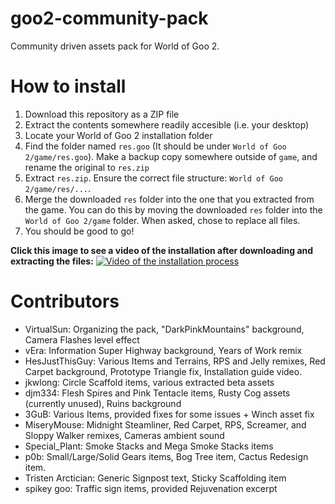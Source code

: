 # goo2-community-pack
Community driven assets pack for World of Goo 2.

# How to install

1. Download this repository as a ZIP file
2. Extract the contents somewhere readily accesible (i.e. your desktop)
3. Locate your World of Goo 2 installation folder
4. Find the folder named `res.goo` (It should be under `World of Goo 2/game/res.goo`). Make a backup copy somewhere outside of `game`, and rename the original to `res.zip`
5. Extract `res.zip`. Ensure the correct file structure: `World of Goo 2/game/res/...`.
6. Merge the downloaded `res` folder into the one that you extracted from the game. You can do this by moving the downloaded `res` folder into the `World of Goo 2/game` folder. When asked, chose to replace all files.
7. You should be good to go!

**Click this image to see a video of the installation after downloading and extracting the files:**
[![Video of the installation process](https://img.youtube.com/vi/ievhS4xmzjM/0.jpg)](https://youtu.be/ievhS4xmzjM)

# Contributors

- VirtualSun: Organizing the pack, "DarkPinkMountains" background, Camera Flashes level effect
- vEra: Information Super Highway background, Years of Work remix
- HesJustThisGuy: Various Items and Terrains, RPS and Jelly remixes, Red Carpet background, Prototype Triangle fix, Installation guide video.
- jkwlong: Circle Scaffold items, various extracted beta assets
- djm334: Flesh Spires and Pink Tentacle items, Rusty Cog assets (currently unused), Ruins background
- 3GuB: Various Items, provided fixes for some issues + Winch asset fix
- MiseryMouse: Midnight Steamliner, Red Carpet, RPS, Screamer, and Sloppy Walker remixes, Cameras ambient sound
- Special_Plant: Smoke Stacks and Mega Smoke Stacks items
- p0b: Small/Large/Solid Gears items, Bog Tree item, Cactus Redesign item.
- Tristen Arctician: Generic Signpost text, Sticky Scaffolding item
- spikey goo: Traffic sign items, provided Rejuvenation excerpt

